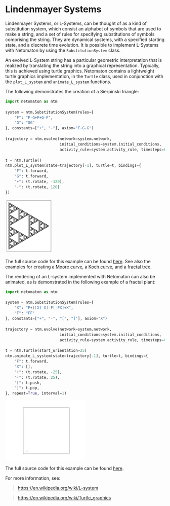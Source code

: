 # Lindenmayer Systems

Lindenmayer Systems, or L-Systems, can be thought of as a kind of substitution system, which consist an alphabet of 
symbols that are used to make a string, and a set of rules for specifying substitutions of symbols comprising the 
string. They are dynamical systems, with a specified starting state, and a discrete time evolution. It is possible to 
implement L-Systems with Netomaton by using the `SubstitutionSystem` class.

An evolved L-System string has a particular geometric interpretation that is realized by translating the string into 
a graphical representation. Typically, this is achieved using turtle graphics. Netomaton contains a lightweight turtle
graphics implementation, in the `Turtle` class, used in conjunction with the `plot_L_system` and `animate_L_system` 
functions.

The following demonstrates the creation of a Sierpinski triangle:

```python
import netomaton as ntm

system = ntm.SubstitutionSystem(rules={
    "F": "F-G+F+G-F",
    "G": "GG"
}, constants=["+", "-"], axiom="F-G-G")

trajectory = ntm.evolve(network=system.network,
                        initial_conditions=system.initial_conditions,
                        activity_rule=system.activity_rule, timesteps=6)

t = ntm.Turtle()
ntm.plot_L_system(state=trajectory[-1], turtle=t, bindings={
    "F": t.forward,
    "G": t.forward,
    "+": (t.rotate, -120),
    "-": (t.rotate, 120)
})
```

<img src="../../resources/sierpinski.png" width="30%"/>

The full source code for this example can be found [here](sierpinski_triangle_demo.py). See also the examples for 
creating a [Moore curve](moore_curve_demo.py), a [Koch curve](koch_curve_demo.py), and a 
[fractal tree](fractal_tree_demo.py).

The rendering of an L-system implemented with Netomaton can also be animated, as is demonstrated in the following 
example of a fractal plant:

```python
import netomaton as ntm

system = ntm.SubstitutionSystem(rules={
    "X": "F+[[X]-X]-F[-FX]+X",
    "F": "FF"
}, constants=["+", "-", "[", "]"], axiom="X")

trajectory = ntm.evolve(network=system.network,
                        initial_conditions=system.initial_conditions,
                        activity_rule=system.activity_rule, timesteps=6)

t = ntm.Turtle(start_orientation=25)
ntm.animate_L_system(state=trajectory[-1], turtle=t, bindings={
    "F": t.forward,
    "X": [],
    "+": (t.rotate, -25),
    "-": (t.rotate, 25),
    "[": t.push,
    "]": t.pop,
}, repeat=True, interval=1)
```

<img src="../../resources/fractalplant.gif" width="50%"/>

The full source code for this example can be found [here](fractal_plant_demo.py).

For more information, see:

> https://en.wikipedia.org/wiki/L-system

> https://en.wikipedia.org/wiki/Turtle_graphics
